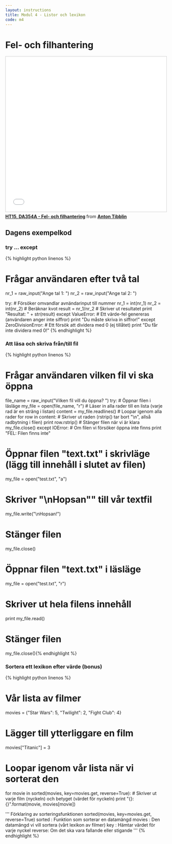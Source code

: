 ```yaml
---
layout: instructions
title: Modul 4 - Listor och lexikon
code: m4
---
```


# Fel- och filhantering

<iframe src="//www.slideshare.net/slideshow/embed_code/key/MxuFQvF3VSPX75" width="595" height="485" frameborder="0" marginwidth="0" marginheight="0" scrolling="no" style="border:1px solid #CCC; border-width:1px; margin-bottom:5px; max-width: 100%;" allowfullscreen> </iframe> <div style="margin-bottom:5px"> <strong> <a href="//www.slideshare.net/AntonTibblin/ht15-da354a-fel-och-filhantering" title="HT15, DA354A - Fel- och filhantering" target="_blank">HT15, DA354A - Fel- och filhantering</a> </strong> from <strong><a href="//www.slideshare.net/AntonTibblin" target="_blank">Anton Tibblin</a></strong> </div>

## Dagens exempelkod

### try ... except

{% highlight python linenos %}
# Frågar användaren efter två tal
nr_1 = raw_input("Ange tal 1: ")
nr_2 = raw_input("Ange tal 2: ")

try:
    # Försöker omvandlar avnändarinput till nummer
    nr_1 = int(nr_1)
    nr_2 = int(nr_2)
    # Beräknar kvot
    result = nr_1/nr_2
    # Skriver ut resultatet
    print "Resultat: " + str(result)
except ValueError:
    # Ett värde-fel genereras (användaren anger inte siffror)
    print "Du måste skriva in siffror!"
except ZeroDivisionError:
    # Ett försök att dividera med 0 (ej tillåtet)
    print "Du får inte dividera med 0!"
{% endhighlight %}

### Att läsa och skriva från/till fil

{% highlight python linenos %}
# Frågar användaren vilken fil vi ska öppna
file_name = raw_input("Vilken fil vill du öppna? ")
try:
    # Öppnar filen i läsläge
    my_file = open(file_name, "r")
    # Läser in alla rader till en lista (varje rad är en sträng i listan)
    content = my_file.readlines()
    # Loopar igenom alla rader
    for row in content:
        # Skriver ut raden (rstrip() tar bort "\n", allså radbytning i filen)
        print row.rstrip()
    # Stänger filen när vi är klara
    my_file.close()
except IOError:
    # Om filen vi försöker öppna inte finns
    print "FEL: Filen finns inte"


# Öppnar filen "text.txt" i skrivläge (lägg till innehåll i slutet av filen)
my_file = open("test.txt", "a")
# Skriver "\nHopsan"" till vår textfil
my_file.write("\nHopsan!")
# Stänger filen
my_file.close()

# Öppnar filen "text.txt" i läsläge
my_file = open("test.txt", "r")
# Skriver ut hela filens innehåll
print my_file.read()
# Stänger filen
my_file.close(){% endhighlight %}

### Sortera ett lexikon efter värde (bonus)

{% highlight python linenos %}
# Vår lista av filmer
movies = {"Star Wars": 5, "Twilight": 2, "Fight Club": 4}
# Lägger till ytterliggare en film
movies["Titanic"] = 3
# Loopar igenom vår lista när vi sorterat den
for movie in sorted(movies, key=movies.get, reverse=True):
    # Skriver ut varje film (nyckeln) och betyget (värdet för nyckeln)
    print "{}: {}".format(movie, movies[movie])

'''
Förklaring av sorteringsfunktionen
sorted(movies, key=movies.get, reverse=True)
sorted : Funktion som sorterar en datamängd
movies : Den datamängd vi vill sortera (vårt lexikon av filmer)
key    : Hämtar värdet för varje nyckel
reverse: Om det ska vara fallande eller stigande
'''
{% endhighlight %}
